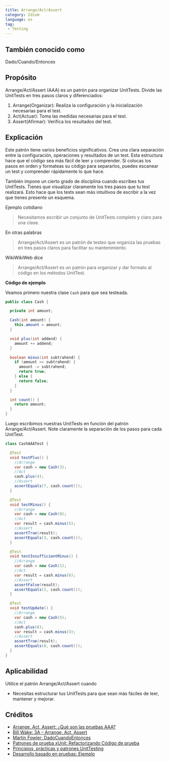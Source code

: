 ```yaml
---
title: Arrange/Act/Assert
category: Idiom
language: es
tag:
 - Testing
---
```


## También conocido como

Dado/Cuando/Entonces

## Propósito

Arrange/Act/Assert (AAA) es un patrón para organizar UnitTests.
Divide las UnitTests en tres pasos claros y diferenciados:

1. Arrange(Organizar): Realiza la configuración y la inicialización necesarias para el test.
2. Act(Actuar): Toma las medidas necesarias para el test.
3. Assert(Afirmar): Verifica los resultados del test.

## Explicación

Este patrón tiene varios beneficios significativos. Crea una clara separación entre la configuración, operaciones y
resultados de un test. Esta estructura hace que el código sea más fácil de leer y comprender. Si
colocas los pasos en orden y formateas su código para separarlos, puedes escanear un test y
comprender rápidamente lo que hace.

También impone un cierto grado de disciplina cuando escribes tus UnitTests. Tienes que visualizar
claramente los tres pasos que tu test realizará. Esto hace que los tests sean más intuitivos de escribir a la vez que
tienes presente un esquema.

Ejemplo cotidiano

> Necesitamos escribir un conjunto de UnitTests completo y claro para una clase.

En otras palabras

> Arrange/Act/Assert es un patrón de testeo que organiza las pruebas en tres pasos claros para facilitar su
> mantenimiento.

WikiWikiWeb dice

> Arrange/Act/Assert es un patrón para organizar y dar formato al código en los métodos UnitTest.

**Código de ejemplo**

Veamos primero nuestra clase `Cash` para que sea testeada.

```java
public class Cash {

  private int amount;

  Cash(int amount) {
    this.amount = amount;
  }

  void plus(int addend) {
    amount += addend;
  }

  boolean minus(int subtrahend) {
    if (amount >= subtrahend) {
      amount -= subtrahend;
      return true;
    } else {
      return false;
    }
  }

  int count() {
    return amount;
  }
}
```

Luego escribimos nuestras UnitTests en función del patrón Arrange/Act/Assert. Note claramente la separación de los pasos
para cada UnitTest.

```java
class CashAAATest {

  @Test
  void testPlus() {
    //Arrange
    var cash = new Cash(3);
    //Act
    cash.plus(4);
    //Assert
    assertEquals(7, cash.count());
  }

  @Test
  void testMinus() {
    //Arrange
    var cash = new Cash(8);
    //Act
    var result = cash.minus(5);
    //Assert
    assertTrue(result);
    assertEquals(3, cash.count());
  }

  @Test
  void testInsufficientMinus() {
    //Arrange
    var cash = new Cash(1);
    //Act
    var result = cash.minus(6);
    //Assert
    assertFalse(result);
    assertEquals(1, cash.count());
  }

  @Test
  void testUpdate() {
    //Arrange
    var cash = new Cash(5);
    //Act
    cash.plus(6);
    var result = cash.minus(3);
    //Assert
    assertTrue(result);
    assertEquals(8, cash.count());
  }
}
```

## Aplicabilidad

Utilice el patrón Arrange/Act/Assert cuando

* Necesitas estructurar tus UnitTests para que sean más fáciles de leer, mantener y mejorar.

## Créditos

* [Arrange, Act, Assert: ¿Qué son las pruebas AAA?](https://blog.ncrunch.net/post/arrange-act-assert-aaa-testing.aspx)
* [Bill Wake: 3A – Arrange, Act, Assert](https://xp123.com/articles/3a-arrange-act-assert/)
* [Martin Fowler: DadoCuandoEntonces](https://martinfowler.com/bliki/GivenWhenThen.html)
* [Patrones de prueba xUnit: Refactorizando Código de prueba](https://www.amazon.com/gp/product/0131495054/ref=as_li_qf_asin_il_tl?ie=UTF8&tag=javadesignpat-20&creative=9325&linkCode=as2&creativeASIN=0131495054&linkId=99701e8f4af2f63d0bcf50)
* [Principios, prácticas y patrones UnitTesting](https://www.amazon.com/gp/product/1617296279/ref=as_li_qf_asin_il_tl?ie=UTF8&tag=javadesignpat-20&creative=9325&linkCode=as2&creativeASIN=1617296279&linkId=74c75cfae3a5aaccae3a5a)
* [Desarrollo basado en pruebas: Ejemplo](https://www.amazon.com/gp/product/0321146530/ref=as_li_qf_asin_il_tl?ie=UTF8&tag=javadesignpat-20&creative=9325&linkCode=as2&creativeASIN=0321146530&linkId=5c63a93d8c1175b47caef50875)

